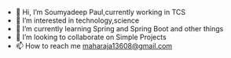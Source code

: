- 👋 Hi, I’m Soumyadeep Paul,currently working in TCS
- 👀 I’m interested in technology,science
- 🌱 I’m currently learning Spring and Spring Boot and other things
- 💞️ I’m looking to collaborate on Simple Projects
- 📫 How to reach me maharaja13608@gmail.com

<!---
KlystronOp-soumya/KlystronOp-soumya is a ✨ special ✨ repository because its `README.md` (this file) appears on your GitHub profile.
You can click the Preview link to take a look at your changes.
--->
